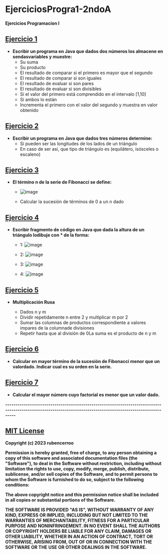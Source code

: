 
# EjerciciosProgra1-2ndoA

**Ejercicios Programacion I** 

## [Ejercicio 1](Ejercicio1/) 
- **Escribir un programa en Java que dados dos números los almacene en sendasvariables y muestre:**
    - Su suma
    - Su producto
    - El resultado de comparar si el primero es mayor que el       segundo
    - El resultado de comparar si son iguales
    - El resultado de evaluar si son pares
    - El resultado de evaluar si son divisibles
    - Si el valor del primero está comprendido en el intervalo [1,10]
    - Si ambos lo están
    - Incrementa el primero con el valor del segundo y muestra en valor obtenido

## [Ejercicio 2](Ejercicio2/)
- **Escribir un programa en Java que dados tres números determine:**
    - Si pueden ser las longitudes de los lados de un triángulo
    - En caso de ser así, que tipo de triángulo es (equilátero, isósceles o escaleno)

## [Ejercicio 3](Ejercicio3/)
- **El término n de la serie de Fibonacci se define:**
    - ![image](https://github.com/rubencerroo/EjerciciosProgra1-2ndoA/assets/119308526/c2bcca5d-061d-419a-9f8c-52eb73c97714)


    - Calcular la sucesión de términos de 0 a un n dado

## [Ejercicio 4](Ejercicio4/)
- **Escribir fragmento de código en Java que dada la altura de un triángulo lodibuje con * de la forma:**

    - 1: ![image](https://github.com/rubencerroo/EjerciciosProgra1-2ndoA/assets/119308526/cf262e78-abc8-4304-ad39-ea6a49353d54)


    - 2: ![image](https://github.com/rubencerroo/EjerciciosProgra1-2ndoA/assets/119308526/d33d4316-123d-471e-b980-a22165e16dbe)


    - 3: ![image](https://github.com/rubencerroo/EjerciciosProgra1-2ndoA/assets/119308526/f4c30479-f590-424b-8767-defce9d27e45)


    - 4: ![image](https://github.com/rubencerroo/EjerciciosProgra1-2ndoA/assets/119308526/53442dc8-5ab5-4677-8a10-398ab4159f79)


## [Ejercicio 5](Ejercicio5/)

- **Multiplicación Rusa**

    - Dados n y m
    - Dividir repetidamente n entre 2 y multiplicar m por 2
    - Sumar las columnas de productos correspondiente a valores impares de la columnade divisiones
    - Repetir hasta que al división de 0La suma es el producto de n y m

## [Ejercicio 6](Ejercicio6/)

- **Calcular en mayor término de la sucesión de Fibonacci menor que un valordado. Indicar cual es su orden en la serie.**

## [Ejercicio 7](Ejercicio7/)

- **Calcular el mayor número cuyo factorial es menor que un valor dado.**

**-------------------------------------------------------------------------------------------------------------------------------------------------------------**

## [MIT License](LICENSE)

**Copyright (c) 2023 rubencerroo**

**Permission is hereby granted, free of charge, to any person obtaining a copy
of this software and associated documentation files (the "Software"), to deal
in the Software without restriction, including without limitation the rights
to use, copy, modify, merge, publish, distribute, sublicense, and/or sell
copies of the Software, and to permit persons to whom the Software is
furnished to do so, subject to the following conditions:**

**The above copyright notice and this permission notice shall be included in all
copies or substantial portions of the Software.**

**THE SOFTWARE IS PROVIDED "AS IS", WITHOUT WARRANTY OF ANY KIND, EXPRESS OR
IMPLIED, INCLUDING BUT NOT LIMITED TO THE WARRANTIES OF MERCHANTABILITY,
FITNESS FOR A PARTICULAR PURPOSE AND NONINFRINGEMENT. IN NO EVENT SHALL THE
AUTHORS OR COPYRIGHT HOLDERS BE LIABLE FOR ANY CLAIM, DAMAGES OR OTHER
LIABILITY, WHETHER IN AN ACTION OF CONTRACT, TORT OR OTHERWISE, ARISING FROM,
OUT OF OR IN CONNECTION WITH THE SOFTWARE OR THE USE OR OTHER DEALINGS IN THE
SOFTWARE.**
